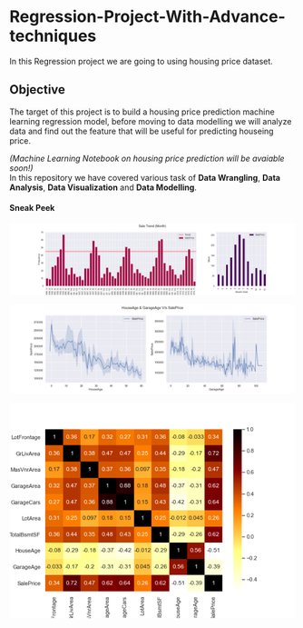 # Regression-Project-With-Advance-techniques

In this Regression project we are going to using housing price dataset.

## Objective
The target of this project is to build a housing price prediction machine learning regression model, before moving to data modelling we will analyze data and find out the feature that will be useful for predicting houseing price.

_(Machine Learning Notebook on housing price prediction will be avaiable soon!)_ <br>
In this repository we have covered various task of **Data Wrangling**, **Data Analysis**, **Data Visualization** and **Data Modelling**.

#### Sneak Peek

![Sales Trend](https://raw.githubusercontent.com/CosmiX-6/regression-project-with-advance-techniques/master/output/graphs/02.png "Sales Trend")

![Age vs Price](https://raw.githubusercontent.com/CosmiX-6/regression-project-with-advance-techniques/master/output/graphs/03.png "Age vs Price")

![Correlation Heatmap](https://raw.githubusercontent.com/CosmiX-6/regression-project-with-advance-techniques/master/output/graphs/05.png "Correlation Heatmap")